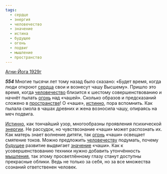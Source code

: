 ```yaml
---
tags:
  - сердце
  - энергия
  - человечество
  - значение
  - истина
  - будущее
  - огонь
  - подвиг
  - мышление
  - пространство
---
```


[Агни-Йога 1929г](https://127.0.0.1:4002/agni/1929)

___554___
Многие тысячи лет тому назад было сказано: «Будет время, когда люди откроют [сердца](../../../tags/#сердце) свои и вознесут чашу Высшему». Пришло это время, когда [человечество](../../../tags/#человечество) близится к шестому совершенствованию и начнёт пылать [огонь](../../../tags/#огонь) над «чашей». Сколько образов и предсказаний сложено в [пространстве](../../../tags/#пространство)! О «чаше», [истинно](../../../tags/#истина), пора вспомнить. Как пылала смола в чашах древних и жена возносила чашу, опираясь на меч подвига.   

[Истинно](../../../tags/#истина), как тончайший узор, многообразны проявления психической [энергии](../../../tags/#энергия). Не рассудок, но чувствознание «чаши» может распознать их. Как матерь знает волнение дитяти, так [огонь](../../../tags/#огонь) «чаши» освещает смятение токов. Можно предложить [человечеству](../../../tags/#человечество) подумать, почему [будущее](../../../tags/#будущее) развитие выдвигает [значение](../../../tags/#значение) «чаши». Как к усовершенствованию техники нужно добавить утончённость [мышления](../../../tags/#мышление), так этому просветлённому глазу станут доступны прекрасные облики. Ведь не только за себя, но за все множества сознаний ответственен человек.
